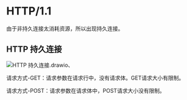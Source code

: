 # HTTP/1.1

由于非持久连接太消耗资源，所以出现持久连接。

## HTTP 持久连接

![HTTP 持久连接.drawio](https://csnotes.oss-cn-beijing.aliyuncs.com/photos/HTTP%E6%8C%81%E4%B9%85%E8%BF%9E%E6%8E%A5.png)、

请求方式-GET：请求参数在请求行中，没有请求体。GET请求大小有限制。

请求方式-POST：请求参数在请求体中，POST请求大小没有限制。

